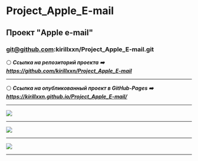# Project_Apple_E-mail
## Проект "Apple e-mail" 
### git@github.com:kirillxxn/Project_Apple_E-mail.git 
:white_circle: ***Ссылка на репозиторий проекта :arrow_right: https://github.com/kirillxxn/Project_Apple_E-mail*** 
_____ 
:white_circle: ***Ссылка на опубликованный проект в GitHub-Pages :arrow_right: https://kirillxxn.github.io/Project_Apple_E-mail/*** 
_____ 
[![](https://imageup.ru/img263/4683597/snimok-ekrana-180.jpg)](https://imageup.ru/img263/4683597/snimok-ekrana-180.jpg.html) 
_____ 
[![](https://imageup.ru/img213/4683599/snimok-ekrana-181.jpg)](https://imageup.ru/img213/4683599/snimok-ekrana-181.jpg.html) 
_____ 
[![](https://imageup.ru/img142/4683601/snimok-ekrana-183.jpg)](https://imageup.ru/img142/4683601/snimok-ekrana-183.jpg.html) 
_____
